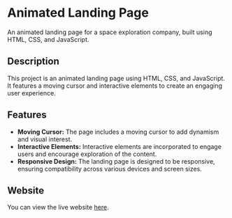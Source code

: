 # Animated Landing Page

An animated landing page for a space exploration company, built using HTML, CSS, and JavaScript.

## Description

This project is an animated landing page using HTML, CSS, and JavaScript. It features a moving cursor and interactive elements to create an engaging user experience.

## Features

- **Moving Cursor:** The page includes a moving cursor to add dynamism and visual interest.
- **Interactive Elements:** Interactive elements are incorporated to engage users and encourage exploration of the content.
- **Responsive Design:** The landing page is designed to be responsive, ensuring compatibility across various devices and screen sizes.

## Website

You can view the live website [here]([https://yourwebsite.com](https://suhasjadhav264.github.io/Cosmic-Ventures/)https://suhasjadhav264.github.io/Cosmic-Ventures/).
